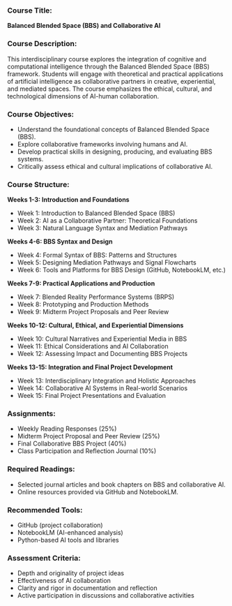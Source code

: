 ### Course Title:
**Balanced Blended Space (BBS) and Collaborative AI**

### Course Description:
This interdisciplinary course explores the integration of cognitive and computational intelligence through the Balanced Blended Space (BBS) framework. Students will engage with theoretical and practical applications of artificial intelligence as collaborative partners in creative, experiential, and mediated spaces. The course emphasizes the ethical, cultural, and technological dimensions of AI-human collaboration.

### Course Objectives:
- Understand the foundational concepts of Balanced Blended Space (BBS).
- Explore collaborative frameworks involving humans and AI.
- Develop practical skills in designing, producing, and evaluating BBS systems.
- Critically assess ethical and cultural implications of collaborative AI.

### Course Structure:
**Weeks 1-3: Introduction and Foundations**
- Week 1: Introduction to Balanced Blended Space (BBS)
- Week 2: AI as a Collaborative Partner: Theoretical Foundations
- Week 3: Natural Language Syntax and Mediation Pathways

**Weeks 4-6: BBS Syntax and Design**
- Week 4: Formal Syntax of BBS: Patterns and Structures
- Week 5: Designing Mediation Pathways and Signal Flowcharts
- Week 6: Tools and Platforms for BBS Design (GitHub, NotebookLM, etc.)

**Weeks 7-9: Practical Applications and Production**
- Week 7: Blended Reality Performance Systems (BRPS)
- Week 8: Prototyping and Production Methods
- Week 9: Midterm Project Proposals and Peer Review

**Weeks 10-12: Cultural, Ethical, and Experiential Dimensions**
- Week 10: Cultural Narratives and Experiential Media in BBS
- Week 11: Ethical Considerations and AI Collaboration
- Week 12: Assessing Impact and Documenting BBS Projects

**Weeks 13-15: Integration and Final Project Development**
- Week 13: Interdisciplinary Integration and Holistic Approaches
- Week 14: Collaborative AI Systems in Real-world Scenarios
- Week 15: Final Project Presentations and Evaluation

### Assignments:
- Weekly Reading Responses (25%)
- Midterm Project Proposal and Peer Review (25%)
- Final Collaborative BBS Project (40%)
- Class Participation and Reflection Journal (10%)

### Required Readings:
- Selected journal articles and book chapters on BBS and collaborative AI.
- Online resources provided via GitHub and NotebookLM.

### Recommended Tools:
- GitHub (project collaboration)
- NotebookLM (AI-enhanced analysis)
- Python-based AI tools and libraries

### Assessment Criteria:
- Depth and originality of project ideas
- Effectiveness of AI collaboration
- Clarity and rigor in documentation and reflection
- Active participation in discussions and collaborative activities

